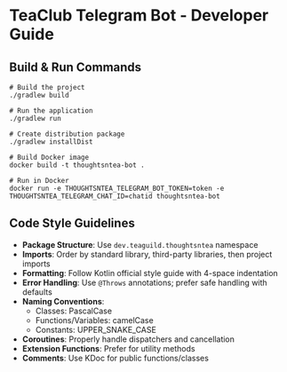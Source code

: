 # TeaClub Telegram Bot - Developer Guide

## Build & Run Commands
```
# Build the project
./gradlew build

# Run the application
./gradlew run

# Create distribution package
./gradlew installDist

# Build Docker image
docker build -t thoughtsntea-bot .

# Run in Docker
docker run -e THOUGHTSNTEA_TELEGRAM_BOT_TOKEN=token -e THOUGHTSNTEA_TELEGRAM_CHAT_ID=chatid thoughtsntea-bot
```

## Code Style Guidelines
- **Package Structure**: Use `dev.teaguild.thoughtsntea` namespace
- **Imports**: Order by standard library, third-party libraries, then project imports
- **Formatting**: Follow Kotlin official style guide with 4-space indentation
- **Error Handling**: Use `@Throws` annotations; prefer safe handling with defaults
- **Naming Conventions**: 
  - Classes: PascalCase
  - Functions/Variables: camelCase
  - Constants: UPPER_SNAKE_CASE
- **Coroutines**: Properly handle dispatchers and cancellation
- **Extension Functions**: Prefer for utility methods
- **Comments**: Use KDoc for public functions/classes
